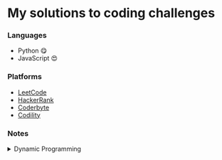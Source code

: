 # My solutions to coding challenges

### Languages

- Python 😋
- JavaScript 😍

### Platforms

- [LeetCode](https://leetcode.com/Farrukhbek/)
- [HackerRank](https://www.hackerrank.com/farrukh_atabekov)
- [Coderbyte](https://www.youtube.com/c/CoderbyteDevelopers)
- [Codility](https://app.codility.com/programmers/)

### Notes

<details>
<summary>Dynamic Programming</summary>
<ul>

<li>
<a href = "https://github.com/augini/_algorithms_ds/blob/master/Leetcode/dynamic_programming/dp_series.md">DP LeetCode Series</a>
</li>
<li>
<a href = "https://github.com/augini/_algorithms_ds/blob/master/Leetcode/dynamic_programming/patterns.md">Problem Solving Patterns</a>
</li>

</ul>
</details>

